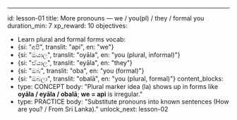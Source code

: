 ---
id: lesson-01
title: More pronouns — we / you(pl) / they / formal you
duration_min: 7
xp_reward: 10
objectives:
  - Learn plural and formal forms
vocab:
  - {si: "අපි", translit: "api", en: "we"}
  - {si: "ඔයාල", translit: "oyāla", en: "you (plural, informal)"}
  - {si: "ඒයාල", translit: "eyāla", en: "they"}
  - {si: "ඔබ", translit: "oba", en: "you (formal)"}
  - {si: "ඔබලා", translit: "obalā", en: "you (plural, formal)"}
content_blocks:
  - type: CONCEPT
    body: "Plural marker idea (la) shows up in forms like **oyāla / eyāla / obalā**; **we = api** is irregular."
  - type: PRACTICE
    body: "Substitute pronouns into known sentences (How are you? / From Sri Lanka)."
unlock_next: lesson-02
